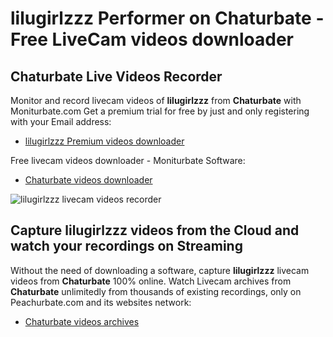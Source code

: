 # lilugirlzzz Performer on Chaturbate - Free LiveCam videos downloader

## Chaturbate Live Videos Recorder

Monitor and record livecam videos of **lilugirlzzz** from **Chaturbate** with Moniturbate.com
Get a premium trial for free by just and only registering with your Email address:
* [lilugirlzzz Premium videos downloader](https://moniturbate.com/request-demo-licence-key.html)

Free livecam videos downloader - Moniturbate Software:
* [Chaturbate videos downloader](https://moniturbate.com/moniturbate-download-software.html)

![lilugirlzzz livecam videos recorder](https://peachurnet.com/templates/moniturbate-software.png)


## Capture lilugirlzzz videos from the Cloud and watch your recordings on Streaming

Without the need of downloading a software, capture **lilugirlzzz** livecam videos from **Chaturbate** 100% online.
Watch Livecam archives from **Chaturbate** unlimitedly from thousands of existing recordings, only on Peachurbate.com and its websites network:
* [Chaturbate videos archives](https://peachurnet.com/)